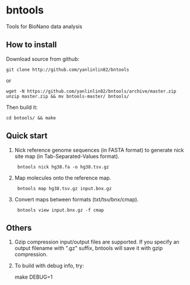 bntools
=======

Tools for BioNano data analysis

How to install
--------------

Download source from github:

    git clone http://github.com/yanlinlin82/bntools

or

    wget -N https://github.com/yanlinlin82/bntools/archive/master.zip
    unzip master.zip && mv bntools-master/ bntools/

Then build it:

    cd bntools/ && make

Quick start
-----------

1. Nick reference genome sequences (in FASTA format) to generate nick site map
   (in Tab-Separated-Values format).

        bntools nick hg38.fa -o hg38.tsv.gz

2. Map molecules onto the reference map.

        bntools map hg38.tsv.gz input.bnx.gz

3. Convert maps between formats (txt/tsv/bnx/cmap).

        bntools view input.bnx.gz -f cmap

Others
------

1. Gzip compression input/output files are supported. If you specify an output
   filename with ".gz" suffix, bntools will save it with gzip compression.

2. To build with debug info, try:

     make DEBUG=1

